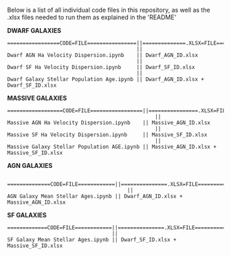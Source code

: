 Below is a list of all individual code files in this repository, as well as the .xlsx files needed to run them as explained in the 'README'                                                                                                                                                                                    

**DWARF GALAXIES**

	=================CODE=FILE================||==============.XLSX=FILE=============
	                                          ||
	Dwarf AGN Ha Velocity Dispersion.ipynb    || Dwarf_AGN_ID.xlsx
	                                          ||
	Dwarf SF Ha Velocity Dispersion.ipynb     || Dwarf_SF_ID.xlsx
	                                          ||
	Dwarf Galaxy Stellar Population Age.ipynb || Dwarf_AGN_ID.xlsx + Dwarf_SF_ID.xlsx                                                                                                                                        

**MASSIVE GALAXIES**

	==================CODE=FILE=================||================.XLSX=FILE================
                                                    ||
	Massive AGN Ha Velocity Dispersion.ipynb    || Massive_AGN_ID.xlsx
                                                    ||
	Massive SF Ha Velocity Dispersion.ipynb     || Massive_SF_ID.xlsx
                                                    ||
	Massive Galaxy Stellar Population AGE.ipynb || Massive_AGN_ID.xlsx + Massive_SF_ID.xlsx
                                                                                                                                                                                                                                 
**AGN GALAXIES**

        ==============CODE=FILE============||===============.XLSX=FILE===============
                                           ||
	AGN Galaxy Mean Stellar Ages.ipynb || Dwarf_AGN_ID.xlsx + Massive_AGN_ID.xlsx
                                                                                                                                                                                                                      
**SF GALAXIES**

	=============CODE=FILE============||===============.XLSX=FILE===============
  	                                  ||
	SF Galaxy Mean Stellar Ages.ipynb || Dwarf_SF_ID.xlsx + Massive_SF_ID.xlsx

